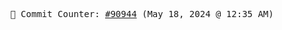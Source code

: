 <p align="center">
    <samp>
        📮 Commit Counter: <a href="https://github.com/Javascript-void0/Javascript-void0/commits/main">#90944</a> (May 18, 2024 @ 12:35 AM)
    </samp>
</p>